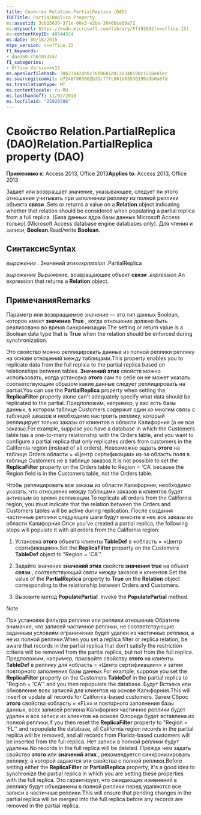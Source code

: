 ```yaml
---
title: Свойство Relation.PartialReplica (DAO)
TOCTitle: PartialReplica Property
ms:assetid: 3cb15639-371e-06e3-e2ba-30466ce09a72
ms:mtpsurl: https://msdn.microsoft.com/library/Ff192692(v=office.15)
ms:contentKeyID: 48544324
ms.date: 09/18/2015
mtps_version: v=office.15
f1_keywords:
- dao360.chm1053557
f1_categories:
- Office.Version=v15
ms.openlocfilehash: 30b23b424b8c76f0681d0128348590c1558e81ec
ms.sourcegitcommit: d7248f803002b31cf7fc561b03530199a9b0a8fd
ms.translationtype: MT
ms.contentlocale: ru-RU
ms.lasthandoff: 11/02/2018
ms.locfileid: "25929386"
---
```

# <a name="relationpartialreplica-property-dao"></a><span data-ttu-id="a0e43-102">Свойство Relation.PartialReplica (DAO)</span><span class="sxs-lookup"><span data-stu-id="a0e43-102">Relation.PartialReplica property (DAO)</span></span>


<span data-ttu-id="a0e43-103">**Применимо к**: Access 2013, Office 2013</span><span class="sxs-lookup"><span data-stu-id="a0e43-103">**Applies to**: Access 2013, Office 2013</span></span>

<span data-ttu-id="a0e43-104">Задает или возвращает значение, указывающее, следует ли этого отношения учитывать при заполнении реплику из полной реплики объекта **связи** .</span><span class="sxs-lookup"><span data-stu-id="a0e43-104">Sets or returns a value on a **Relation** object indicating whether that relation should be considered when populating a partial replica from a full replica.</span></span> <span data-ttu-id="a0e43-105">(База данных ядра базы данных Microsoft Access только).</span><span class="sxs-lookup"><span data-stu-id="a0e43-105">(Microsoft Access database engine databases only).</span></span> <span data-ttu-id="a0e43-106">Для чтения и записи, **Boolean**.</span><span class="sxs-lookup"><span data-stu-id="a0e43-106">Read/write **Boolean**.</span></span>

## <a name="syntax"></a><span data-ttu-id="a0e43-107">Синтаксис</span><span class="sxs-lookup"><span data-stu-id="a0e43-107">Syntax</span></span>

<span data-ttu-id="a0e43-108">*выражение* . Значений этих</span><span class="sxs-lookup"><span data-stu-id="a0e43-108">*expression* .PartialReplica</span></span>

<span data-ttu-id="a0e43-109">*выражение* Выражение, возвращающее объект **связи** .</span><span class="sxs-lookup"><span data-stu-id="a0e43-109">*expression* An expression that returns a **Relation** object.</span></span>

## <a name="remarks"></a><span data-ttu-id="a0e43-110">Примечания</span><span class="sxs-lookup"><span data-stu-id="a0e43-110">Remarks</span></span>

<span data-ttu-id="a0e43-111">Параметр или возвращаемое значение — это тип данных Boolean, которое имеет **значение True** , когда отношение должно быть реализовано во время синхронизации.</span><span class="sxs-lookup"><span data-stu-id="a0e43-111">The setting or return value is a Boolean data type that is **True** when the relation should be enforced during synchronization.</span></span>

<span data-ttu-id="a0e43-112">Это свойство можно реплицировать данные из полной реплики реплику на основе отношений между таблицами.</span><span class="sxs-lookup"><span data-stu-id="a0e43-112">This property enables you to replicate data from the full replica to the partial replica based on relationships between tables.</span></span> <span data-ttu-id="a0e43-113">**Значений этих** свойств можно использовать, когда установка **этого** сам по себе он не может указать соответствующим образом какие данные следует реплицировать на partial.</span><span class="sxs-lookup"><span data-stu-id="a0e43-113">You can use the **PartialReplica** property when setting the **ReplicaFilter** property alone can't adequately specify what data should be replicated to the partial.</span></span> <span data-ttu-id="a0e43-114">Предположим, например, у вас есть базы данных, в котором таблице Customers содержит один ко многим связь с таблицей заказов и необходимо настроить реплику, который реплицирует только заказы от клиентов в области Калифорния (а не все заказы).</span><span class="sxs-lookup"><span data-stu-id="a0e43-114">For example, suppose you have a database in which the Customers table has a one-to-many relationship with the Orders table, and you want to configure a partial replica that only replicates orders from customers in the California region (instead of all orders).</span></span> <span data-ttu-id="a0e43-115">Невозможно задать **этого** на таблице Orders области = «Центр сертификации» из-за область поля в таблице Customers не в таблице заказов.</span><span class="sxs-lookup"><span data-stu-id="a0e43-115">It is not possible to set the **ReplicaFilter** property on the Orders table to Region = 'CA' because the Region field is in the Customers table, not the Orders table.</span></span>

<span data-ttu-id="a0e43-116">Чтобы реплицировать все заказы из области Калифорния, необходимо указать, что отношения между таблицами заказов и клиентов будет активным во время репликации.</span><span class="sxs-lookup"><span data-stu-id="a0e43-116">To replicate all orders from the California region, you must indicate that the relation between the Orders and Customers tables will be active during replication.</span></span> <span data-ttu-id="a0e43-117">После создания частичные реплики следующие шаги будут внесите в нее все заказы из области Калифорния:</span><span class="sxs-lookup"><span data-stu-id="a0e43-117">Once you've created a partial replica, the following steps will populate it with all orders from the California region:</span></span>

1.  <span data-ttu-id="a0e43-118">Установка **этого** объекта клиенты **TableDef** в «область = «Центр сертификации»».</span><span class="sxs-lookup"><span data-stu-id="a0e43-118">Set the **ReplicaFilter** property on the Customers **TableDef** object to "Region = 'CA'".</span></span>

2.  <span data-ttu-id="a0e43-119">Задайте значение **значений этих** свойств **значения true** на объект **связи** , соответствующий связи между заказов и клиентов.</span><span class="sxs-lookup"><span data-stu-id="a0e43-119">Set the value of the **PartialReplica** property to **True** on the **Relation** object corresponding to the relationship between Orders and Customers.</span></span>

3.  <span data-ttu-id="a0e43-120">Вызовите метод **PopulatePartial** .</span><span class="sxs-lookup"><span data-stu-id="a0e43-120">Invoke the **PopulatePartial** method.</span></span>
    

> [!NOTE]
> <P><span data-ttu-id="a0e43-121">При установке фильтра реплики или реплики отношение Обратите внимание, что записей частичное реплики, не соответствующие заданным условиям ограничение будет удален из частичные реплики, а не из полной реплики.</span><span class="sxs-lookup"><span data-stu-id="a0e43-121">When you set a replica filter or replica relation, be aware that records in the partial replica that don't satisfy the restriction criteria will be removed from the partial replica, but not from the full replica.</span></span> <span data-ttu-id="a0e43-122">Предположим, например, присвойте свойству <STRONG>этого</STRONG> на клиенты <STRONG>TableDef</STRONG> в реплику для «область = «Центр сертификации»» и затем повторного заполнения базы данных.</span><span class="sxs-lookup"><span data-stu-id="a0e43-122">For example, suppose you set the <STRONG>ReplicaFilter</STRONG> property on the Customers <STRONG>TableDef</STRONG> in the partial replica to "Region = 'CA'" and you then repopulate the database.</span></span> <span data-ttu-id="a0e43-123">Будут Вставка или обновление всех записей для клиентов на основе Калифорния.</span><span class="sxs-lookup"><span data-stu-id="a0e43-123">This will insert or update all records for California-based customers.</span></span> <span data-ttu-id="a0e43-124">Затем Сброс <STRONG>этого</STRONG> свойства «область = «FL»» и повторного заполнения базы данных, всех записей региона Калифорния частичное реплики будет удален и все записи из клиентов на основе Флорида будет вставлена из полной реплики.</span><span class="sxs-lookup"><span data-stu-id="a0e43-124">If you then reset the <STRONG>ReplicaFilter</STRONG> property to "Region = 'FL'" and repopulate the database, all California region records in the partial replica will be removed, and all records from Florida-based customers will be inserted from the full replica.</span></span> <span data-ttu-id="a0e43-125">Нет записи в полной реплики будут удалены.</span><span class="sxs-lookup"><span data-stu-id="a0e43-125">No records in the full replica will be deleted.</span></span> <span data-ttu-id="a0e43-126">Прежде чем задать свойство <STRONG>этого</STRONG> или <STRONG>значений этих</STRONG> , рекомендуется синхронизировать реплику, в которой задаются эти свойства с полной реплики.</span><span class="sxs-lookup"><span data-stu-id="a0e43-126">Before setting either the <STRONG>ReplicaFilter</STRONG> or <STRONG>PartialReplica</STRONG> property, it's a good idea to synchronize the partial replica in which you are setting these properties with the full replica.</span></span> <span data-ttu-id="a0e43-127">Это гарантирует, что ожидающих изменений в реплику будут объединены в полной реплики перед удаляются все записи в частичные реплики.</span><span class="sxs-lookup"><span data-stu-id="a0e43-127">This will ensure that pending changes in the partial replica will be merged into the full replica before any records are removed in the partial replica.</span></span></P>


